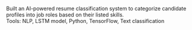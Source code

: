 Built an AI-powered resume classification system to 
categorize candidate profiles into job roles based on 
their listed skills.                                                          
Tools:
NLP, LSTM model, Python, TensorFlow, Text 
classification
